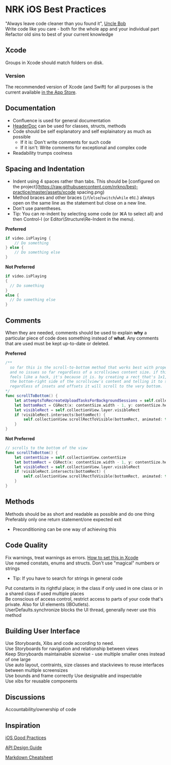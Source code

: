 # NRK iOS Best Practices

"Always leave code cleaner than you found it", [Uncle Bob](http://programmer.97things.oreilly.com/wiki/index.php/The_Boy_Scout_Rule)  
Write code like you care - both for the whole app and your individual part  
Refactor old sins to best of your current knowledge

## Xcode

Groups in Xcode should match folders on disk.

### Version

The recommended version of Xcode (and Swift) for all purposes is the current available [in the App Store](https://itunes.apple.com/no/app/xcode/id497799835?mt=12).

## Documentation

* Confluence is used for general documentation
* [HeaderDoc](https://www.raywenderlich.com/66395/documenting-in-xcode-with-headerdoc-tutorial) can be used for classes, structs, methods
* Code should be self explanatory and self explainatory as much as possible
  * If it is: Don't write comments for such code
  * If it isn't: Write comments for exceptional and complex code
* Readability trumps coolness

## Spacing and Indentation

* Indent using 4 spaces rather than tabs. This should be [configured on the project](https://raw.githubusercontent.com/nrkno/best-practice/master/assets/xcode spacing.png)
* Method braces and other braces (`if`/`else`/`switch`/`while` etc.) always open on the same line as the statement but close on a new line.
* Don't use parentheses.
* Tip: You can re-indent by selecting some code (or ⌘A to select all) and then Control-I (or Editor\Structure\Re-Indent in the menu).

**Preferred**
```swift
if video.isPlaying {
    // Do something
} else {
    // Do something else
}
```
**Not Preferred**
```swift
if video.isPlaying
{
  // Do something
}
else {
  // Do something else
}
```

## Comments

 When they are needed, comments should be used to explain **why** a particular piece of code does something instead of **what**. Any comments that are used must be kept up-to-date or deleted.

**Preferred**
```swift
/**
  so far this is the scroll-to-bottom method that works best with proper animation
  and no issues so far regardless of a scrollviews content size. if this looks and
  feels like a hack, it's because it is. by creating a rect that's 1x1, pointed at
  the bottom-right side of the scrollview's content and telling it to scroll there
  regardless of insets and offsets it will scroll to the very bottom.
*/
func scrollToBottom() {
    let attemptsToRecreateUploadTasksForBackgroundSessions = self.collectionView.contentSize
    let bottomRect = CGRect(x: contentSize.width - 1, y: contentSize.height - 1, width: 1, height: 1)
    let visibleRect = self.collectionView.layer.visibleRect
    if !visibleRect.intersects(bottomRect) {
        self.collectionView.scrollRectToVisible(bottomRect, animated: true)
    }
}
```

**Not Preferred**
```swift
// scrolls to the bottom of the view
func scrollToBottom() {
    let contentSize = self.collectionView.contentSize
    let bottomRect = CGRect(x: contentSize.width - 1, y: contentSize.height - 1, width: 1, height: 1)
    let visibleRect = self.collectionView.layer.visibleRect
    if !visibleRect.intersects(bottomRect) {
        self.collectionView.scrollRectToVisible(bottomRect, animated: true)
    }
}
```

## Methods

Methods should be as short and readable as possible and do one thing  
Preferably only one return statement/one expected exit  
* Preconditioning can be one way of achieving this

## Code Quality

Fix warnings, treat warnings as errors. [How to set this in Xcode](assets/warnings-as-errors.png)  
Use named constats, enums and structs. Don't use "magical" numbers or strings
* Tip: If you have to search for strings in general code  

Put constants in its rightful place; in the class if only used in one class or in a shared class if used multiple places  
Be conscious of access control, restrict access to parts of your code that's private. Also for UI elements (IBOutlets).  
UserDefaults.synchronize blocks the UI thread, generally never use this method  

## Building User Interface

Use Storyboards, Xibs and code according to need.  
Use Storyboards for navigation and relationship between views  
Keep Storyboards maintainable sizewise - use multiple smaller ones instead of one large  
Use auto layout, contraints, size classes and stackviews to reuse interfaces between multiple screensizes  
Use bounds and frame correctly
Use designable and inspectable  
Use xibs for reusable components  


## Discussions

Accountability/ownership of code

## Inspiration

[iOS Good Practices](https://github.com/futurice/ios-good-practices)

[API Design Guide](http://apiguide.readthedocs.io/en/latest/)

[Markdown Cheatsheet](https://github.com/adam-p/markdown-here/wiki/Markdown-Cheatsheet)
